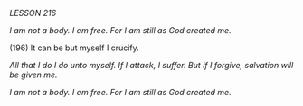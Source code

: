 *LESSON 216*

*I am not a body. I am free.*
*For I am still as God created me.*

(196) It can be but myself I crucify.

_All that I do I do unto myself. If I attack, I suffer. But if I forgive, salvation will be given me._

*I am not a body. I am free.*
*For I am still as God created me.*